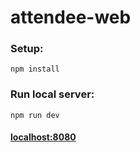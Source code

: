 # attendee-web

### Setup:

```npm install```

### Run local server:
```npm run dev```

#### [localhost:8080](http://localhost:8080)

